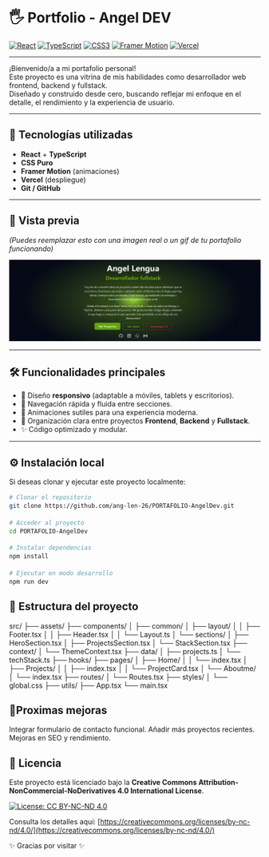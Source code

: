 # 🖐️ Portfolio - Angel DEV

[![React](https://img.shields.io/badge/React-20232A?style=for-the-badge&logo=react&logoColor=61DAFB)](https://react.dev/)
[![TypeScript](https://img.shields.io/badge/TypeScript-007ACC?style=for-the-badge&logo=typescript&logoColor=white)](https://www.typescriptlang.org/)
[![CSS3](https://img.shields.io/badge/CSS3-1572B6?style=for-the-badge&logo=css3&logoColor=white)](https://developer.mozilla.org/en-US/docs/Web/CSS)
[![Framer Motion](https://img.shields.io/badge/Framer_Motion-0055FF?style=for-the-badge&logo=framer&logoColor=white)](https://www.framer.com/motion/)
[![Vercel](https://img.shields.io/badge/Vercel-000000?style=for-the-badge&logo=vercel&logoColor=white)](https://vercel.com/)

---

¡Bienvenido/a a mi portafolio personal!  
Este proyecto es una vitrina de mis habilidades como desarrollador web frontend, backend y fullstack.  
Diseñado y construido desde cero, buscando reflejar mi enfoque en el detalle, el rendimiento y la experiencia de usuario.

---

## 🚀 Tecnologías utilizadas

- **React** + **TypeScript**
- **CSS Puro**
- **Framer Motion** (animaciones)
- **Vercel** (despliegue)
- **Git / GitHub**

---

## 📸 Vista previa

_(Puedes reemplazar esto con una imagen real o un gif de tu portafolio funcionando)_

![Vista previa del portafolio](./screenshot.png)

---

## 🛠️ Funcionalidades principales

- 🌟 Diseño **responsivo** (adaptable a móviles, tablets y escritorios).
- 🚀 Navegación rápida y fluida entre secciones.
- 🎨 Animaciones sutiles para una experiencia moderna.
- 📂 Organización clara entre proyectos **Frontend**, **Backend** y **Fullstack**.
- ✨ Código optimizado y modular.

---

## ⚙️ Instalación local

Si deseas clonar y ejecutar este proyecto localmente:

```bash
# Clonar el repositorio
git clone https://github.com/ang-len-26/PORTAFOLIO-AngelDev.git

# Acceder al proyecto
cd PORTAFOLIO-AngelDev

# Instalar dependencias
npm install

# Ejecutar en modo desarrollo
npm run dev
```

## 🧩 Estructura del proyecto

src/
├── assets/
├── components/
│ ├── common/
│ ├── layout/
│ │ ├── Footer.tsx
│ │ ├── Header.tsx
│ │ └── Layout.ts
│ └── sections/
│ ├── HeroSection.tsx
│ ├── ProjectsSection.tsx
│ └── StackSection.tsx
├── context/
│ └── ThemeContext.tsx
├── data/
│ ├── projects.ts
│ └── techStack.ts
├── hooks/
├── pages/
│ ├── Home/
│ │ └── index.tsx
│ ├── Projects/
│ │ ├── index.tsx
│ │ └── ProjectCard.tsx
│ └── Aboutme/
│ └── index.tsx
├── routes/
│ └── Routes.tsx
├── styles/
│ └── global.css
├── utils/
├── App.tsx
└── main.tsx

## 🎯Proximas mejoras

Integrar formulario de contacto funcional.
Añadir más proyectos recientes.
Mejoras en SEO y rendimiento.

## 📜 Licencia

Este proyecto está licenciado bajo la **Creative Commons Attribution-NonCommercial-NoDerivatives 4.0 International License**.

[![License: CC BY-NC-ND 4.0](https://licensebuttons.net/l/by-nc-nd/4.0/88x31.png)](https://creativecommons.org/licenses/by-nc-nd/4.0/)

Consulta los detalles aquí: [https://creativecommons.org/licenses/by-nc-nd/4.0/](https://creativecommons.org/licenses/by-nc-nd/4.0/)

✨ Gracias por visitar ✨
